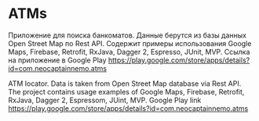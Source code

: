 # ATMs
Приложение для поиска банкоматов. Данные берутся из базы данных Open Street Map по Rest API. Содержит примеры использования Google Maps, Firebase, Retrofit, RxJava, Dagger 2, Espresso, JUnit, MVP.
Ссылка на приложение в Google Play https://play.google.com/store/apps/details?id=com.neocaptainnemo.atms 

ATM locator. Data is taken from Open Street Map database via Rest API. The project contains usage examples of Google Maps, Firebase, Retrofit, RxJava, Dagger 2, Espressom, JUint, MVP.
Google Play link https://play.google.com/store/apps/details?id=com.neocaptainnemo.atms